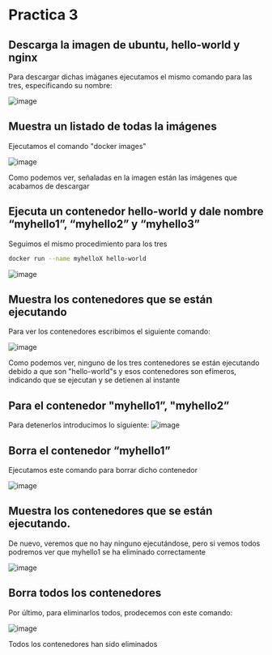 # Practica 3
## Descarga la imagen de ubuntu, hello-world y nginx
Para descargar dichas imáganes ejecutamos el mismo comando para las tres, especificando su nombre: 

![image](https://github.com/user-attachments/assets/7d207fc9-2669-4c0e-babc-3332f561737a)


## Muestra un listado de todas la imágenes
Ejecutamos el comando "docker images"

![image](https://github.com/user-attachments/assets/51f7c8fb-41d9-45f3-81a2-716d29d16bb0)

Como podemos ver, señaladas en la imagen están las imágenes que acabamos de descargar


## Ejecuta un contenedor hello-world y dale nombre “myhello1”, “myhello2” y “myhello3”
Seguimos el mismo procedimiento para los tres
```bash
docker run --name myhelloX hello-world
```

![image](https://github.com/user-attachments/assets/cafda125-367b-4153-811e-ac41f7a79725)


## Muestra los contenedores que se están ejecutando
Para ver los contenedores escribimos el siguiente comando:

![image](https://github.com/user-attachments/assets/14022b60-6fc2-40c4-bd97-e7b507839b00)

Como podemos ver, ninguno de los tres contenedores se están ejecutando debido a que son "hello-world"s y esos contenedores son efímeros, indicando que se ejecutan y se detienen al instante 


## Para el contenedor "myhello1”, "myhello2”
Para detenerlos introducimos lo siguiente:
![image](https://github.com/user-attachments/assets/811eee80-b4e7-4bed-ad3d-7024fe59c639)


## Borra el contenedor “myhello1”
Ejecutamos este comando para borrar dicho contenedor

![image](https://github.com/user-attachments/assets/72719662-79c9-496c-9389-3ea96b87d42b)


## Muestra los contenedores que se están ejecutando.
De nuevo, veremos que no hay ninguno ejecutándose, pero si vemos todos podremos ver que myhello1 se ha eliminado correctamente

![image](https://github.com/user-attachments/assets/04dc2ab7-0352-4636-98a5-0fec237f7b10)


## Borra todos los contenedores
Por último, para eliminarlos todos, prodecemos con este comando:

![image](https://github.com/user-attachments/assets/9aa74efb-5860-42da-9770-2f4dab0ad9f6)

Todos los contenedores han sido eliminados
